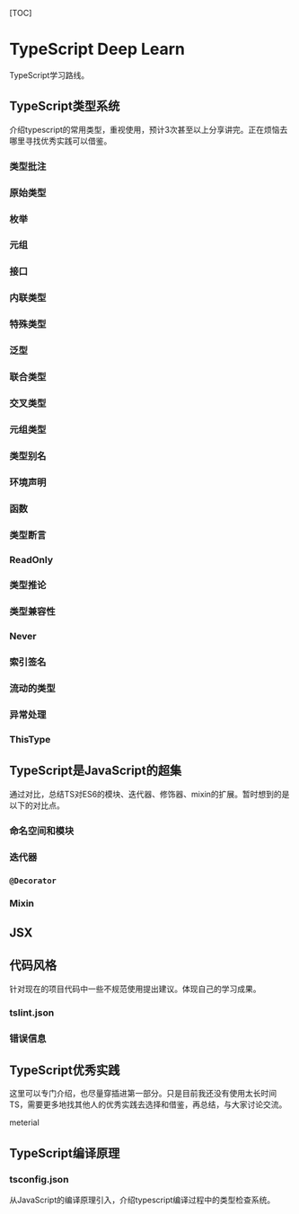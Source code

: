 [TOC]

# TypeScript Deep Learn

TypeScript学习路线。

## TypeScript类型系统

介绍typescript的常用类型，重视使用，预计3次甚至以上分享讲完。正在烦恼去哪里寻找优秀实践可以借鉴。

### 类型批注

### 原始类型

### 枚举

### 元组

### 接口

### 内联类型

### 特殊类型

### 泛型

### 联合类型

### 交叉类型

### 元组类型

### 类型别名

### 环境声明

### 函数

### 类型断言

### ReadOnly

### 类型推论

### 类型兼容性

### Never

### 索引签名

### 流动的类型

### 异常处理

### ThisType



## TypeScript是JavaScript的超集

通过对比，总结TS对ES6的模块、迭代器、修饰器、mixin的扩展。暂时想到的是以下的对比点。

### 命名空间和模块

### 迭代器

### `@Decorator`

### Mixin

## JSX

## 代码风格

针对现在的项目代码中一些不规范使用提出建议。体现自己的学习成果。

### tslint.json

### 错误信息

## TypeScript优秀实践

这里可以专门介绍，也尽量穿插进第一部分。只是目前我还没有使用太长时间TS，需要更多地找其他人的优秀实践去选择和借鉴，再总结，与大家讨论交流。

meterial

## TypeScript编译原理

### tsconfig.json

从JavaScript的编译原理引入，介绍typescript编译过程中的类型检查系统。

